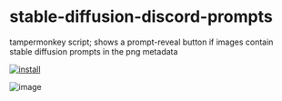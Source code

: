 # stable-diffusion-discord-prompts
tampermonkey script; shows a prompt-reveal button if images contain stable diffusion prompts in the png metadata

[![install](https://user-images.githubusercontent.com/118488816/202579095-03336ed4-80ae-4066-b764-3636772a4fb6.png)](https://raw.githubusercontent.com/moonshinegloss/stable-diffusion-discord-prompts/main/discord-prompt.user.js)


![image](https://user-images.githubusercontent.com/118488816/202602875-fca31bce-5fe6-4fe0-975c-e2d68710fb4c.png)
